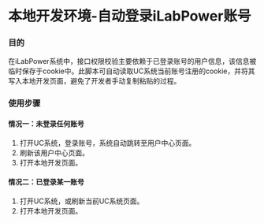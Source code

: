 # 本地开发环境-自动登录iLabPower账号

### 目的
在iLabPower系统中，接口权限校验主要依赖于已登录账号的用户信息，该信息被临时保存于cookie中。此脚本可自动读取UC系统当前账号注册的cookie，并将其写入本地开发页面，避免了开发者手动复制粘贴的过程。

### 使用步骤
#### 情况一：未登录任何账号
1. 打开UC系统，登录账号，系统自动跳转至用户中心页面。
2. 刷新该用户中心页面。
3. 打开本地开发页面。

#### 情况二：已登录某一账号
1. 打开UC系统，或刷新当前UC系统页面。
2. 打开本地开发页面。
